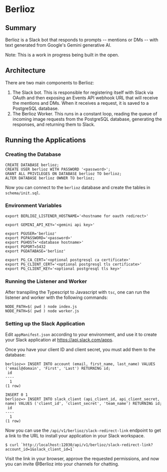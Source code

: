 # Berlioz

## Summary

Berlioz is a Slack bot that responds to prompts -- mentions or DMs -- with text generated from Google's Gemini generative AI.

Note: This is a work in progress being built in the open.

## Architecture

There are two main components to Berlioz:

1. The Slack bot. This is responsible for registering itself with Slack via OAuth and then exposing an Events API webhook URL that will receive the mentions and DMs. When it receives a request, it is saved to a PostgreSQL database.
2. The Berlioz Worker. This runs in a constant loop, reading the queue of incoming image requests from the PostgreSQL database, generating the responses, and returning them to Slack.

## Running the Applications

### Creating the Database

```
CREATE DATABASE berlioz;
CREATE USER berlioz WITH PASSWORD '<password>';
GRANT ALL PRIVILEGES ON DATABASE berlioz TO berlioz;
ALTER DATABASE berlioz OWNER TO berlioz;
```

Now you can connect to the `berlioz` database and create the tables in `schema/init.sql`.

### Environment Variables

```
export BERLIOZ_LISTENER_HOSTNAME='<hostname for oauth redirect>'

export GEMINI_API_KEY='<gemini api key>'

export PGUSER='berlioz'
export PGPASSWORD='<password>'
export PGHOST='<database hostname>'
export PGPORT=5432
export PGDATABASE='berlioz'

export PG_CA_CERT='<optional postgresql ca certificate>'
export PG_CLIENT_CERT='<optional postgresql tls certificate>'
export PG_CLIENT_KEY='<optional postgresql tls key>'
```

### Running the Listener and Worker

After transpiling the Typescript to Javascript with `tsc`, one can run the listener and worker with the following commands:

```
NODE_PATH=$( pwd ) node index.js
NODE_PATH=$( pwd ) node worker.js
```

### Setting up the Slack Application

Edit `appManifest.json` according to your environment, and use it to create your Slack application at https://api.slack.com/apps.

Once you have your client ID and client secret, you must add them to the database:

```
berlioz=> INSERT INTO account (email, first_name, last_name) VALUES ('email@domain', 'First', 'Last') RETURNING id;
 id
----
  1
(1 row)

INSERT 0 1
berlioz=> INSERT INTO slack_client (api_client_id, api_client_secret, name) VALUES ('client_id', 'client_secret', 'team_name') RETURNING id;
 id
----
  1
(1 row)
```

Now you can use the `/api/v1/berlioz/slack-redirect-link` endpoint to get a link to the URL to install your application in your Slack workspace.

```
$ curl `http://localhost:12030/api/v1/berlioz/slack-redirect-link?account_id=1&slack_client_id=1`
```

Visit the link in your browser, approve the requested permissions, and now you can invite @Berlioz into your channels for chatting.